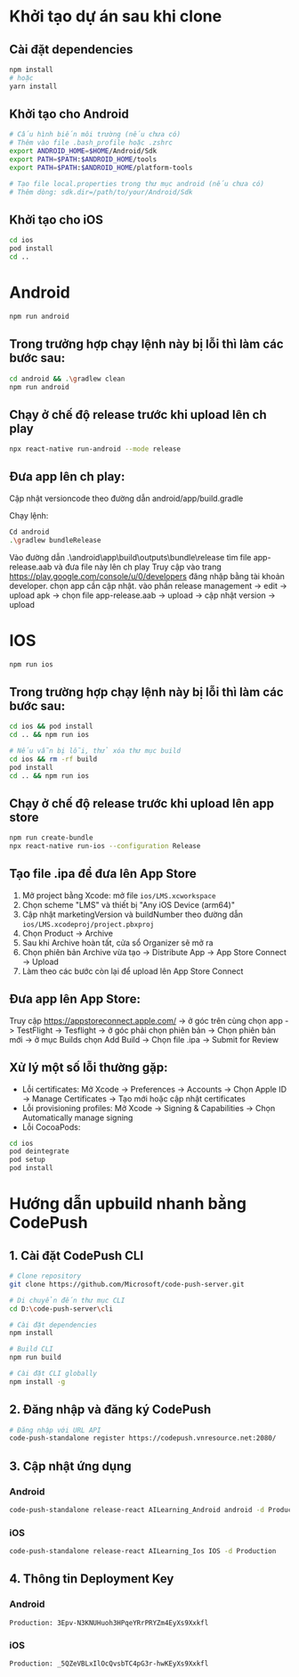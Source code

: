 # Khởi tạo dự án sau khi clone

## Cài đặt dependencies
```bash
npm install
# hoặc
yarn install
```

## Khởi tạo cho Android
```bash
# Cấu hình biến môi trường (nếu chưa có)
# Thêm vào file .bash_profile hoặc .zshrc
export ANDROID_HOME=$HOME/Android/Sdk
export PATH=$PATH:$ANDROID_HOME/tools
export PATH=$PATH:$ANDROID_HOME/platform-tools

# Tạo file local.properties trong thư mục android (nếu chưa có)
# Thêm dòng: sdk.dir=/path/to/your/Android/Sdk
```

## Khởi tạo cho iOS
```bash
cd ios
pod install
cd ..
```

# Android

```bash
npm run android
```
## Trong trưởng hợp chạy lệnh này bị lỗi thì làm các bước sau:
```bash
cd android && .\gradlew clean
npm run android
```
## Chạy ở chế độ release trước khi upload lên ch play
```bash
npx react-native run-android --mode release 
```

## Đưa app lên ch play: 
Cập nhật versioncode theo đường dẫn android/app/build.gradle

Chạy lệnh:

```bash
Cd android
.\gradlew bundleRelease
```

Vào đường dẫn .\android\app\build\outputs\bundle\release tìm file app-release.aab và đưa file này lên ch play
Truy cập vào trang https://play.google.com/console/u/0/developers đăng nhập bằng tài khoản developer. chọn app cần cập nhật. vào phần release management -> edit -> upload apk -> chọn file app-release.aab -> upload -> cập nhật version -> upload

# IOS

```bash
npm run ios
```

## Trong trường hợp chạy lệnh này bị lỗi thì làm các bước sau:
```bash
cd ios && pod install
cd .. && npm run ios
```

```bash
# Nếu vẫn bị lỗi, thử xóa thư mục build
cd ios && rm -rf build
pod install
cd .. && npm run ios
```

## Chạy ở chế độ release trước khi upload lên app store

```bash
npm run create-bundle
npx react-native run-ios --configuration Release
```

## Tạo file .ipa để đưa lên App Store
1. Mở project bằng Xcode: mở file `ios/LMS.xcworkspace`
2. Chọn scheme "LMS" và thiết bị "Any iOS Device (arm64)"
3. Cập nhật marketingVersion và buildNumber theo đường dẫn `ios/LMS.xcodeproj/project.pbxproj`
4. Chọn Product -> Archive
5. Sau khi Archive hoàn tất, cửa sổ Organizer sẽ mở ra
6. Chọn phiên bản Archive vừa tạo -> Distribute App -> App Store Connect -> Upload
7. Làm theo các bước còn lại để upload lên App Store Connect

## Đưa app lên App Store:
Truy cập https://appstoreconnect.apple.com/ -> ở góc trên cùng chọn app -> TestFlight -> Tesflight -> ở góc phải chọn phiên bản -> Chọn phiên bản mới -> ở mục Builds chọn Add Build -> Chọn file .ipa -> Submit for Review

## Xử lý một số lỗi thường gặp:
- Lỗi certificates: Mở Xcode -> Preferences -> Accounts -> Chọn Apple ID -> Manage Certificates -> Tạo mới hoặc cập nhật certificates
- Lỗi provisioning profiles: Mở Xcode -> Signing & Capabilities -> Chọn Automatically manage signing
- Lỗi CocoaPods: 
```bash
cd ios
pod deintegrate
pod setup
pod install
```

# Hướng dẫn upbuild nhanh bằng CodePush

## 1. Cài đặt CodePush CLI

```bash
# Clone repository
git clone https://github.com/Microsoft/code-push-server.git

# Di chuyển đến thư mục CLI
cd D:\code-push-server\cli

# Cài đặt dependencies
npm install

# Build CLI
npm run build

# Cài đặt CLI globally
npm install -g
```

## 2. Đăng nhập và đăng ký CodePush

```bash
# Đăng nhập với URL API
code-push-standalone register https://codepush.vnresource.net:2080/
```

## 3. Cập nhật ứng dụng

### Android
```bash
code-push-standalone release-react AILearning_Android android -d Production
```

### iOS
```bash
code-push-standalone release-react AILearning_Ios IOS -d Production
```

## 4. Thông tin Deployment Key

### Android
```
Production: 3Epv-N3KNUHuoh3HPqeYRrPRYZm4EyXs9Xxkfl
```

### iOS
```
Production: _5QZeVBLxIlOcQvsbTC4pG3r-hwKEyXs9Xxkfl
```
